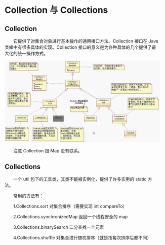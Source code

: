 # Collection 与 Collections

## Collection
　　它提供了对集合对象进行基本操作的通用接口方法。Collection 接口在 Java 类库中有很多具体的实现。Collection 接口的意义是为各种具体的几个提供了最大化的统一操作方式。

![](./Collection类图.jpg)

　　注意 Collection 跟 Map 没有联系。

## Collections
　　一个 util 包下的工具类，其类不能被实例化，提供了许多实用的 static 方法。

　　常用的方法有：

　　1.Collections.sort                对集合排序（需要实现 int compareTo）

　　2.Collections.synchronizedMap     返回一个线程安全的 map

　　3.Collections.binarySearch        二分查找一个元素

　　4.Collections.shuffle             对集合进行随机排序（就是指每次排序后都不同）